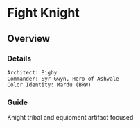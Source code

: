 # Fight Knight
## Overview
### Details
```
Architect: Bigby
Commander: Syr Gwyn, Hero of Ashvale
Color Identity: Mardu (BRW)
```

### Guide
Knight tribal and equipment artifact focused
